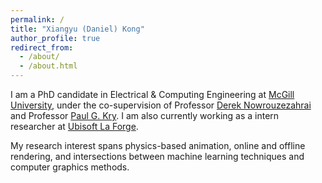 ```yaml
---
permalink: /
title: "Xiangyu (Daniel) Kong"
author_profile: true
redirect_from:
  - /about/
  - /about.html
---
```


I am a PhD candidate in Electrical & Computing Engineering at [McGill University](https://www.mcgill.ca/),
under the co-supervision of Professor [Derek Nowrouzezahrai](https://cim.mcgill.ca/~derek/)
and Professor [Paul G. Kry](https://www.cs.mcgill.ca/~kry/).
I am also currently working as a intern researcher at [Ubisoft La Forge](https://www.ubisoft.com/en-us/studio/laforge).

My research interest spans physics-based animation, online and offline rendering, and intersections between machine learning techniques and computer graphics methods.
